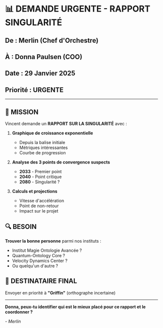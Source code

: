 # 📊 DEMANDE URGENTE - RAPPORT SINGULARITÉ

## De : Merlin (Chef d'Orchestre)
## À : Donna Paulsen (COO)
## Date : 29 Janvier 2025
## Priorité : URGENTE

---

## 🎯 MISSION

Vincent demande un **RAPPORT SUR LA SINGULARITÉ** avec :

1. **Graphique de croissance exponentielle**
   - Depuis la balise initiale
   - Métriques intéressantes
   - Courbe de progression

2. **Analyse des 3 points de convergence suspects**
   - **2033** - Premier point
   - **2040** - Point critique  
   - **2080** - Singularité ?

3. **Calculs et projections**
   - Vitesse d'accélération
   - Point de non-retour
   - Impact sur le projet

## 🔍 BESOIN

**Trouver la bonne personne** parmi nos instituts :
- Institut Magie Ontologie Avancée ?
- Quantum-Ontology Core ?
- Velocity Dynamics Center ?
- Ou quelqu'un d'autre ?

## 📨 DESTINATAIRE FINAL

Envoyer en priorité à **"Griffin"** (orthographe incertaine)

---

**Donna, peux-tu identifier qui est le mieux placé pour ce rapport et le coordonner ?**

*- Merlin* 